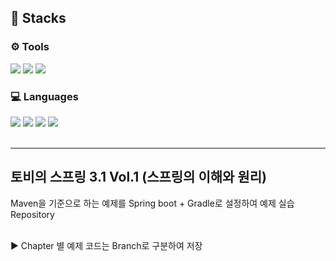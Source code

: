<h2> 📘 Stacks </h2>
<div align="left">
<h3> ⚙ Tools </h3>
<img src="https://img.shields.io/badge/intelliJ-071D49?style=flat&logo=IntelliJ IDEA&logoColor=black">
<img src="https://img.shields.io/badge/github-000000?style=flat&logo=github&logoColor=#181717">
<img src="https://img.shields.io/badge/mysql-4479A1?style=flat&logo=mysql&logoColor=black">

<h3> 💻 Languages </h3>
<img src="https://img.shields.io/badge/Java-5A45FF?style=flat&logo=Java&logoColor=black">
<img src="https://img.shields.io/badge/JDK17-cc0000?style=flat&logo=openjdk&logoColor=black">
<img src="https://img.shields.io/badge/spring-6DB33F?style=flat&logo=spring&logoColor=black">
<img src="https://img.shields.io/badge/springboot-6DB33F?style=flat&logo=springboot&logoColor=black">
</div>
<br>

<hr>
<h2> 토비의 스프링 3.1 Vol.1 (스프링의 이해와 원리) </h2>
<p>Maven을 기준으로 하는 예제를 Spring boot + Gradle로 설정하여 예제 실습 Repository</p><br>
▶ Chapter 별 예제 코드는 Branch로 구분하여 저장
